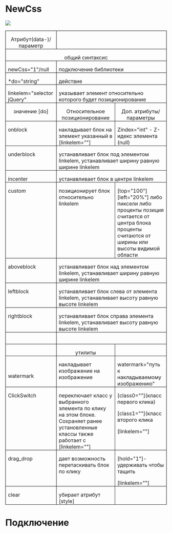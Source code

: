 # NewCss
![](https://raw.githubusercontent.com/Traineratwot/NewCss/master/favicon.ico)
<table class=MsoNormalTable border=0 cellspacing=0 cellpadding=0
style='border-collapse:collapse;mso-yfti-tbllook:1184;mso-padding-alt:0cm 0cm 0cm 0cm'>
<tr style='mso-yfti-irow:0;mso-yfti-firstrow:yes'>
	<td width=158 valign=top style='width:118.35pt;border:solid windowtext 1.0pt;
padding:0cm 5.4pt 0cm 5.4pt'>
		<p class=MsoNormal align=center style='margin-bottom:0cm;margin-bottom:.0001pt;
text-align:center;line-height:normal'>Атрибут(data-)/параметр</p>
	</td>
	<td width=465 colspan=2 valign=top style='width:348.9pt;border:solid windowtext 1.0pt;
border-left:none;padding:0cm 5.4pt 0cm 5.4pt'></td>
</tr>
<tr style='mso-yfti-irow:1'>
	<td width=623 colspan=3 valign=top style='width:467.25pt;border:solid windowtext 1.0pt;
border-top:none;padding:0cm 5.4pt 0cm 5.4pt'>
		<p class=MsoNormal align=center style='margin-bottom:0cm;margin-bottom:.0001pt;
text-align:center;line-height:normal'>общий синтаксис</p>
	</td>
</tr>
<tr style='mso-yfti-irow:2'>
	<td width=158 valign=top style='width:118.35pt;border:solid windowtext 1.0pt;
border-top:none;padding:0cm 5.4pt 0cm 5.4pt'>
		<p class=MsoNormal style='margin-bottom:0cm;margin-bottom:.0001pt;line-height:
normal'>newCss=&quot;1&quot;/<span lang=EN-US style='mso-ansi-language:EN-US'>null</span></p>
	</td>
	<td width=465 colspan=2 valign=top style='width:348.9pt;border-top:none;
border-left:none;border-bottom:solid windowtext 1.0pt;border-right:solid windowtext 1.0pt;
padding:0cm 5.4pt 0cm 5.4pt'>
		<p class=MsoNormal style='margin-bottom:0cm;margin-bottom:.0001pt;line-height:
normal'>подключение библиотеки </p>
	</td>
</tr>
<tr style='mso-yfti-irow:3'>
	<td width=158 valign=top style='width:118.35pt;border:solid windowtext 1.0pt;
border-top:none;padding:0cm 5.4pt 0cm 5.4pt'>
		<p class=MsoNormal style='margin-bottom:0cm;margin-bottom:.0001pt;line-height:
normal'><span lang=EN-US style='mso-ansi-language:EN-US'>*</span>do=&quot;<span lang=EN-US
				style='mso-ansi-language:EN-US'>string</span>&quot;</p>
	</td>
	<td width=465 colspan=2 valign=top style='width:348.9pt;border-top:none;
border-left:none;border-bottom:solid windowtext 1.0pt;border-right:solid windowtext 1.0pt;
padding:0cm 5.4pt 0cm 5.4pt'>
		<p class=MsoNormal style='margin-bottom:0cm;margin-bottom:.0001pt;line-height:
normal'><span class=SpellE><span lang=EN-US style='mso-ansi-language:EN-US'>действие</span></span></p>
	</td>
</tr>
<tr style='mso-yfti-irow:4'>
	<td width=158 valign=top style='width:118.35pt;border:solid windowtext 1.0pt;
border-top:none;padding:0cm 5.4pt 0cm 5.4pt'>
		<p class=MsoNormal style='margin-bottom:0cm;margin-bottom:.0001pt;line-height:
normal'><span lang=EN-US style='mso-ansi-language:EN-US'>linkelem=&quot;selector
				jQuery&quot;</span></p>
	</td>
	<td width=465 colspan=2 valign=top style='width:348.9pt;border-top:none;
border-left:none;border-bottom:solid windowtext 1.0pt;border-right:solid windowtext 1.0pt;
padding:0cm 5.4pt 0cm 5.4pt'>
		<p class=MsoNormal style='margin-bottom:0cm;margin-bottom:.0001pt;line-height:
normal'>указывает элемент относительно которого будет позиционирование</p>
	</td>
</tr>
<tr style='mso-yfti-irow:5'>
	<td width=158 valign=top style='width:118.35pt;border:solid windowtext 1.0pt;
border-top:none;padding:0cm 5.4pt 0cm 5.4pt'>
		<p class=MsoNormal align=center style='margin-bottom:0cm;margin-bottom:.0001pt;
text-align:center;line-height:normal'>значение <span lang=EN-US style='mso-ansi-language:EN-US'>[</span>do<span
				lang=EN-US style='mso-ansi-language:
EN-US'>]</span></p>
	</td>
	<td width=271 valign=top style='width:203.55pt;border-top:none;border-left:
none;border-bottom:solid windowtext 1.0pt;border-right:solid windowtext 1.0pt;
padding:0cm 5.4pt 0cm 5.4pt'>
		<p class=MsoNormal align=center style='margin-bottom:0cm;margin-bottom:.0001pt;
text-align:center;line-height:normal'>Относительное позиционирование</p>
	</td>
	<td width=194 valign=top style='width:145.35pt;border-top:none;border-left:
none;border-bottom:solid windowtext 1.0pt;border-right:solid windowtext 1.0pt;
padding:0cm 5.4pt 0cm 5.4pt'>
		<p class=MsoNormal align=center style='margin-bottom:0cm;margin-bottom:.0001pt;
text-align:center;line-height:normal'>Доп. атрибуты/параметры</p>
	</td>
</tr>
<tr style='mso-yfti-irow:6'>
	<td width=158 valign=top style='width:118.35pt;border:solid windowtext 1.0pt;
border-top:none;padding:0cm 5.4pt 0cm 5.4pt'>
		<p class=MsoNormal style='margin-bottom:0cm;margin-bottom:.0001pt;line-height:
normal'><span lang=EN-US style='mso-ansi-language:EN-US'>o</span><span class=SpellE>nblock</span></p>
	</td>
	<td width=271 valign=top style='width:203.55pt;border-top:none;border-left:
none;border-bottom:solid windowtext 1.0pt;border-right:solid windowtext 1.0pt;
padding:0cm 5.4pt 0cm 5.4pt'>
		<p class=MsoNormal style='margin-bottom:0cm;margin-bottom:.0001pt;line-height:
normal'>накладывает блок на элемент указанный в [linkelem=&quot;&quot;]</p>
	</td>
	<td width=194 valign=top style='width:145.35pt;border-top:none;border-left:
none;border-bottom:solid windowtext 1.0pt;border-right:solid windowtext 1.0pt;
padding:0cm 5.4pt 0cm 5.4pt'>
		<p class=MsoNormal style='margin-bottom:0cm;margin-bottom:.0001pt;line-height:
normal'><span class=SpellE>Zindex</span>=&quot;<span lang=EN-US style='mso-ansi-language:EN-US'>int</span>&quot; -
			Z-<span class=SpellE>идекс</span>
			элемента (<span lang=EN-US style='mso-ansi-language:EN-US'>null</span>)</p>
	</td>
</tr>
<tr style='mso-yfti-irow:7'>
	<td width=158 valign=top style='width:118.35pt;border:solid windowtext 1.0pt;
border-top:none;padding:0cm 5.4pt 0cm 5.4pt'>
		<p class=MsoNormal style='margin-bottom:0cm;margin-bottom:.0001pt;line-height:
normal'><span class=SpellE><span lang=EN-US style='mso-ansi-language:EN-US'>underblock</span></span></p>
	</td>
	<td width=465 colspan=2 valign=top style='width:348.9pt;border-top:none;
border-left:none;border-bottom:solid windowtext 1.0pt;border-right:solid windowtext 1.0pt;
padding:0cm 5.4pt 0cm 5.4pt'>
		<p class=MsoNormal style='margin-bottom:0cm;margin-bottom:.0001pt;line-height:
normal'>устанавливает блок под элементом linkelem, устанавливает ширину
			равную ширине linkelem</p>
	</td>
</tr>
<tr style='mso-yfti-irow:8'>
	<td width=158 valign=top style='width:118.35pt;border:solid windowtext 1.0pt;
border-top:none;padding:0cm 5.4pt 0cm 5.4pt'>
		<p class=MsoNormal style='margin-bottom:0cm;margin-bottom:.0001pt;line-height:
normal'><span class=SpellE>incenter</span></p>
	</td>
	<td width=465 colspan=2 valign=top style='width:348.9pt;border-top:none;
border-left:none;border-bottom:solid windowtext 1.0pt;border-right:solid windowtext 1.0pt;
padding:0cm 5.4pt 0cm 5.4pt'>
		<p class=MsoNormal style='margin-bottom:0cm;margin-bottom:.0001pt;line-height:
normal'>устанавливает блок в центре linkelem</p>
	</td>
</tr>
<tr style='mso-yfti-irow:9'>
	<td width=158 valign=top style='width:118.35pt;border:solid windowtext 1.0pt;
border-top:none;padding:0cm 5.4pt 0cm 5.4pt'>
		<p class=MsoNormal style='margin-bottom:0cm;margin-bottom:.0001pt;line-height:
normal'><span class=SpellE>custom</span></p>
	</td>
	<td width=271 valign=top style='width:203.55pt;border-top:none;border-left:
none;border-bottom:solid windowtext 1.0pt;border-right:solid windowtext 1.0pt;
padding:0cm 5.4pt 0cm 5.4pt'>
		<p class=MsoNormal style='margin-bottom:0cm;margin-bottom:.0001pt;line-height:
normal'>позиционирует блок относительно linkelem</p>
	</td>
	<td width=194 valign=top style='width:145.35pt;border-top:none;border-left:
none;border-bottom:solid windowtext 1.0pt;border-right:solid windowtext 1.0pt;
padding:0cm 5.4pt 0cm 5.4pt'>
		<p class=MsoNormal style='margin-bottom:0cm;margin-bottom:.0001pt;line-height:
normal'>[<span class=SpellE>top</span>=&quot;100&quot;] [<span class=SpellE>left</span>=&quot;20%&quot;]
			либо <span class=GramE>пиксели</span> либо проценты позиция считается от
			центра блока проценты считаются от ширины или высоты видимой области</p>
	</td>
</tr>
<tr style='mso-yfti-irow:10'>
	<td width=158 valign=top style='width:118.35pt;border:solid windowtext 1.0pt;
border-top:none;padding:0cm 5.4pt 0cm 5.4pt'>
		<p class=MsoNormal style='margin-bottom:0cm;margin-bottom:.0001pt;line-height:
normal'><span class=SpellE>aboveblock</span></p>
	</td>
	<td width=465 colspan=2 valign=top style='width:348.9pt;border-top:none;
border-left:none;border-bottom:solid windowtext 1.0pt;border-right:solid windowtext 1.0pt;
padding:0cm 5.4pt 0cm 5.4pt'>
		<p class=MsoNormal style='margin-bottom:0cm;margin-bottom:.0001pt;line-height:
normal'>устанавливает блок над элементом linkelem, устанавливает ширину
			равную ширине linkelem</p>
	</td>
</tr>
<tr style='mso-yfti-irow:11'>
	<td width=158 valign=top style='width:118.35pt;border:solid windowtext 1.0pt;
border-top:none;padding:0cm 5.4pt 0cm 5.4pt'>
		<p class=MsoNormal style='margin-bottom:0cm;margin-bottom:.0001pt;text-align:
justify;line-height:normal'><span class=SpellE>leftblock</span></p>
	</td>
	<td width=465 colspan=2 valign=top style='width:348.9pt;border-top:none;
border-left:none;border-bottom:solid windowtext 1.0pt;border-right:solid windowtext 1.0pt;
padding:0cm 5.4pt 0cm 5.4pt'>
		<p class=MsoNormal style='margin-bottom:0cm;margin-bottom:.0001pt;line-height:
normal'>устанавливает блок слева от элемента linkelem, устанавливает высоту
			равную высоте linkelem</p>
	</td>
</tr>
<tr style='mso-yfti-irow:12'>
	<td width=158 valign=top style='width:118.35pt;border:solid windowtext 1.0pt;
border-top:none;padding:0cm 5.4pt 0cm 5.4pt'>
		<p class=MsoNormal style='margin-bottom:0cm;margin-bottom:.0001pt;line-height:
normal'><span class=SpellE>rightblock</span></p>
	</td>
	<td width=465 colspan=2 valign=top style='width:348.9pt;border-top:none;
border-left:none;border-bottom:solid windowtext 1.0pt;border-right:solid windowtext 1.0pt;
padding:0cm 5.4pt 0cm 5.4pt'>
		<p class=MsoNormal style='margin-bottom:0cm;margin-bottom:.0001pt;line-height:
normal'>устанавливает блок справа элемента linkelem, устанавливает высоту
			равную высоте linkelem</p>
	</td>
</tr>
<tr style='mso-yfti-irow:13'>
	<td width=158 valign=top style='width:118.35pt;border:solid windowtext 1.0pt;
border-top:none;padding:0cm 5.4pt 0cm 5.4pt'>
		<p class=MsoNormal style='margin-bottom:0cm;margin-bottom:.0001pt;line-height:
normal'>&nbsp;</p>
	</td>
	<td width=465 colspan=2 valign=top style='width:348.9pt;border-top:none;
border-left:none;border-bottom:solid windowtext 1.0pt;border-right:solid windowtext 1.0pt;
padding:0cm 5.4pt 0cm 5.4pt'>
		<p class=MsoNormal style='margin-bottom:0cm;margin-bottom:.0001pt;line-height:
normal'>&nbsp;</p>
	</td>
</tr>
<tr style='mso-yfti-irow:14'>
	<td width=158 valign=top style='width:118.35pt;border:solid windowtext 1.0pt;
border-top:none;padding:0cm 5.4pt 0cm 5.4pt'>
		<p class=MsoNormal align=center style='margin-bottom:0cm;margin-bottom:.0001pt;
text-align:center;line-height:normal'>&nbsp;</p>
	</td>
	<td width=271 valign=top style='width:203.55pt;border-top:none;border-left:
none;border-bottom:solid windowtext 1.0pt;border-right:solid windowtext 1.0pt;
padding:0cm 5.4pt 0cm 5.4pt'>
		<p class=MsoNormal align=center style='margin-bottom:0cm;margin-bottom:.0001pt;
text-align:center;line-height:normal'>утилиты</p>
	</td>
	<td width=194 valign=top style='width:145.35pt;border-top:none;border-left:
none;border-bottom:solid windowtext 1.0pt;border-right:solid windowtext 1.0pt;
padding:0cm 5.4pt 0cm 5.4pt'>
		<p class=MsoNormal style='margin-bottom:0cm;margin-bottom:.0001pt;line-height:
normal'>&nbsp;</p>
	</td>
</tr>
<tr style='mso-yfti-irow:15'>
	<td width=158 valign=top style='width:118.35pt;border:solid windowtext 1.0pt;
border-top:none;padding:0cm 5.4pt 0cm 5.4pt'>
		<p class=MsoNormal style='margin-bottom:0cm;margin-bottom:.0001pt;line-height:
normal'>&nbsp;</p>
		<p class=MsoNormal style='margin-bottom:0cm;margin-bottom:.0001pt;line-height:
normal'><span class=SpellE>watermark</span></p>
	</td>
	<td width=271 valign=top style='width:203.55pt;border-top:none;border-left:
none;border-bottom:solid windowtext 1.0pt;border-right:solid windowtext 1.0pt;
padding:0cm 5.4pt 0cm 5.4pt'>
		<p class=MsoNormal style='margin-bottom:0cm;margin-bottom:.0001pt;line-height:
normal'>накладывает изображение на изображение</p>
	</td>
	<td width=194 valign=top style='width:145.35pt;border-top:none;border-left:
none;border-bottom:solid windowtext 1.0pt;border-right:solid windowtext 1.0pt;
padding:0cm 5.4pt 0cm 5.4pt'>
		<p class=MsoNormal style='margin-bottom:0cm;margin-bottom:.0001pt;line-height:
normal'><span class=SpellE>watermark</span>=&quot;путь к накладываемому
			изображению&quot;</p>
	</td>
</tr>
<tr style='mso-yfti-irow:16'>
	<td width=158 valign=top style='width:118.35pt;border:solid windowtext 1.0pt;
border-top:none;padding:0cm 5.4pt 0cm 5.4pt'>
		<p class=MsoNormal style='margin-bottom:0cm;margin-bottom:.0001pt;line-height:
normal'><span class=SpellE>ClickSwitch</span></p>
	</td>
	<td width=271 valign=top style='width:203.55pt;border-top:none;border-left:
none;border-bottom:solid windowtext 1.0pt;border-right:solid windowtext 1.0pt;
padding:0cm 5.4pt 0cm 5.4pt'>
		<p class=MsoNormal style='margin-bottom:0cm;margin-bottom:.0001pt;line-height:
normal'>переключает класс у выбранного элемента по клику на этом блоке. Сохраняет
			ранее установленные классы также работает с [linkelem=&quot;&quot;]</p>
	</td>
	<td width=194 valign=top style='width:145.35pt;border-top:none;border-left:
none;border-bottom:solid windowtext 1.0pt;border-right:solid windowtext 1.0pt;
padding:0cm 5.4pt 0cm 5.4pt'>
		<p class=MsoNormal style='margin-bottom:0cm;margin-bottom:.0001pt;line-height:
normal'>[class0=&quot;<span class=GramE>&quot;](</span>класс первого клика)</p>
		<p class=MsoNormal style='margin-bottom:0cm;margin-bottom:.0001pt;line-height:
normal'>[class1=&quot;<span class=GramE>&quot;](</span>класс второго клика</p>
		<p class=MsoNormal style='margin-bottom:0cm;margin-bottom:.0001pt;line-height:
normal'>[linkelem=&quot;&quot;]</p>
	</td>
</tr>
<tr style='mso-yfti-irow:17'>
	<td width=158 valign=top style='width:118.35pt;border:solid windowtext 1.0pt;
border-top:none;padding:0cm 5.4pt 0cm 5.4pt'>
		<p class=MsoNormal style='margin-bottom:0cm;margin-bottom:.0001pt;line-height:
normal'><span class=SpellE>drag_drop</span></p>
	</td>
	<td width=271 valign=top style='width:203.55pt;border-top:none;border-left:
none;border-bottom:solid windowtext 1.0pt;border-right:solid windowtext 1.0pt;
padding:0cm 5.4pt 0cm 5.4pt'>
		<p class=MsoNormal style='margin-bottom:0cm;margin-bottom:.0001pt;line-height:
normal'>дает возможность перетаскивать блок по клику</p>
	</td>
	<td width=194 valign=top style='width:145.35pt;border-top:none;border-left:
none;border-bottom:solid windowtext 1.0pt;border-right:solid windowtext 1.0pt;
padding:0cm 5.4pt 0cm 5.4pt'>
		<p class=MsoNormal style='margin-bottom:0cm;margin-bottom:.0001pt;line-height:
normal'>[<span class=SpellE>hold</span>=&quot;1&quot;]-удерживать чтобы
			тащить</p>
		<p class=MsoNormal style='margin-bottom:0cm;margin-bottom:.0001pt;line-height:
normal'>[linkelem=&quot;&quot;]</p>
	</td>
</tr>
<tr style='mso-yfti-irow:18;mso-yfti-lastrow:yes'>
	<td width=158 valign=top style='width:118.35pt;border:solid windowtext 1.0pt;
border-top:none;padding:0cm 5.4pt 0cm 5.4pt'>
		<p class=MsoNormal style='margin-bottom:0cm;margin-bottom:.0001pt;line-height:
normal'><span class=SpellE>clear</span></p>
	</td>
	<td width=271 valign=top style='width:203.55pt;border-top:none;border-left:
none;border-bottom:solid windowtext 1.0pt;border-right:solid windowtext 1.0pt;
padding:0cm 5.4pt 0cm 5.4pt'>
		<p class=MsoNormal style='margin-bottom:0cm;margin-bottom:.0001pt;line-height:
normal'>убирает атрибут [<span class=SpellE>style</span>]</p>
	</td>
	<td width=194 valign=top style='width:145.35pt;border-top:none;border-left:
none;border-bottom:solid windowtext 1.0pt;border-right:solid windowtext 1.0pt;
padding:0cm 5.4pt 0cm 5.4pt'>
		<p class=MsoNormal style='margin-bottom:0cm;margin-bottom:.0001pt;line-height:
normal'>&nbsp;</p>
	</td>
</tr>
</table>
<H1>Подключение</h1>
<pre rows="15" style="width:99%;"> 
<script src="https://ajax.googleapis.com/ajax/libs/jquery/3.1.0/jquery.min.js"></script>
<script src="NewCssOOP.js"></script>
<script>
// способ 1
$(document).ready(NewCss(Селектор));
// здесь можно выбрать любой jquery селектор.или оставить по умолчанию 
// способ 2
unit = new newCss('#c', {
		'do': 'underblock',
		'linkelem': '#a',
	})
</script>
</pre>
